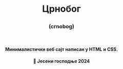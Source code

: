 # <p align="center">Црнобог</p>

### <p align="center">(crnobog)</p>

<br>

#### <p align="center">Минималистички веб сајт написан у HTML и CSS.</p>

#### <p align="center">🍂 Јесени господње 2024</p>

